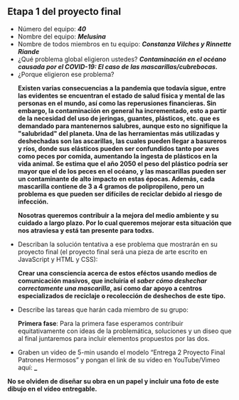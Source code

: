 ## Etapa 1 del proyecto final

- Número del equipo: <b>_40_</b>
- Nombre del equipo: <b>_Melusina_</b>
- Nombre de todos miembros en tu equipo: <b>_Constanza Vilches y Rinnette Riande_</b>
- ¿Qué problema global eligieron ustedes? <b>_Contaminación en el océano causada por el COVID-19: El caso de las mascarillas/cubrebocas._</b>
- ¿Porque eligieron ese problema? <p><b>Existen varias consecuencias a la pandemia que todavía sigue, entre las evidentes se encuentran el estado de salud física y mental de las personas en el mundo, así como las reperusiones financieras. Sin embargo, la contaminación en general ha incrementado, esto a partir de la necesidad del uso de jeringas, guantes, plásticos, etc. que es demandado para mantenernos salubres, aunque esto no signifique la "salubridad" del planeta. Una de las herramientas más utilizadas y deshechadas son las ascarillas, las cuales pueden llegar a basureros y ríos, donde sus elásticos pueden ser confundidos tanto por aves como peces por comida, aumentando la ingesta de plásticos en la vida animal. Se estima que el año 2050 el peso del plástico podría ser mayor que el de los peces en el océano, y las mascarillas pueden ser un contaminante de alto impacto en estas épocas. Además, cada mascarilla contiene de 3 a 4 gramos de polipropileno, pero un problema es que pueden ser difíciles de reciclar debido al riesgo de infección.</b></p> <p><b>Nosotras queremos contribuir a la mejora del medio ambiente y su cuidado a largo plazo. Por lo cual queremos mejorar esta situación que nos atraviesa y está tan presente para todxs.</b></p>
- Describan la solución tentativa a ese problema que mostrarán en su proyecto final (el proyecto final será una pieza de arte escrito en JavaScript y HTML y CSS): <p><b>Crear una consciencia acerca de estos eféctos usando medios de comunicación masivos, que incluiría el _saber cómo deshechar correctamente una mascarilla_, así como dar apoyo a centros especializados de reciclaje o recolección de deshechos de este tipo.</b> </p>
- Describe las tareas que harán cada miembro de su grupo: <p><b>Primera fase</b>: Para la primera fase esperamos contribuir equitativamente con ideas de la problemática, soluciones y un diseo que al final juntaremos para incluir elementos propuestos por las dos.</p>
- Graben un video de 5-min usando el modelo “Entrega 2 Proyecto Final Patrones Hermosos” y pongan el link de su vídeo en YouTube/Vimeo aquí: <b>_

No se olviden de diseñar su obra en un papel y incluir una foto de este dibujo en el vídeo entregable.
